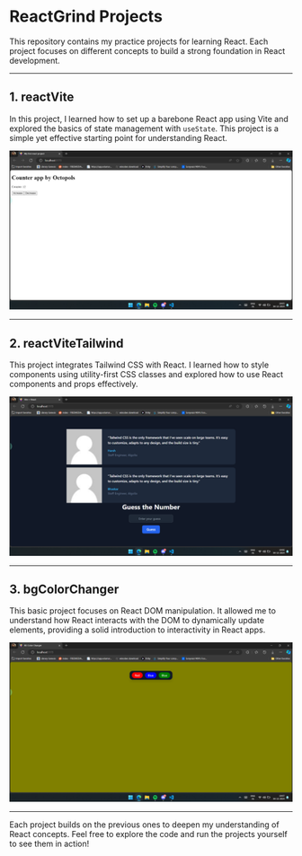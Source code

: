 # ReactGrind Projects

This repository contains my practice projects for learning React. Each project focuses on different concepts to build a strong foundation in React development.

---

## 1. reactVite

In this project, I learned how to set up a barebone React app using Vite and explored the basics of state management with `useState`. This project is a simple yet effective starting point for understanding React.

![reactVite Screenshot](assets/reactVite.png)

---

## 2. reactViteTailwind

This project integrates Tailwind CSS with React. I learned how to style components using utility-first CSS classes and explored how to use React components and props effectively.

![reactViteTailwind Screenshot](assets/reactViteTailwind.png)

---

## 3. bgColorChanger

This basic project focuses on React DOM manipulation. It allowed me to understand how React interacts with the DOM to dynamically update elements, providing a solid introduction to interactivity in React apps.

![bgColorChanger Screenshot](assets/bgColorChanger.png)

---

Each project builds on the previous ones to deepen my understanding of React concepts. Feel free to explore the code and run the projects yourself to see them in action!
